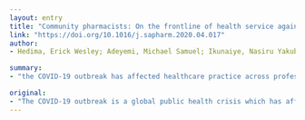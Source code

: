 ```yaml
---
layout: entry
title: "Community pharmacists: On the frontline of health service against COVID-19"
link: "https://doi.org/10.1016/j.sapharm.2020.04.017"
author:
- Hedima, Erick Wesley; Adeyemi, Michael Samuel; Ikunaiye, Nasiru Yakubu

summary:
- "the COVID-19 outbreak has affected healthcare practice across professions. Community pharmacists are the most accessible healthcare professionals to the general public. This has led to significant changes in the health system of many countries. The pandemic has affected the health systems of many nations. There is a need to highlight more roles and activities relating to the public health response that can be undertaken by community pharmacists that could help reduce pressure on general practice and other areas of the health service. In the context of the outbreak, there is need to mention the roles and responsibilities of the COVID-19."

original:
- "The COVID-19 outbreak is a global public health crisis which has affected healthcare practice across professions. In the context of this pandemic, there is a need to highlight the roles and responsibilities of pharmacists. Community pharmacists are the most accessible healthcare professionals to the general public and have a lot to offer amid the COVID-19 response. This have led to significant changes in the health systems of many countries. This article seeks to highlight additional roles and activities relating to the public health response that can be undertaken by community pharmacists that could help to reduce pressure on general practice and other areas of the health service."
---
```


